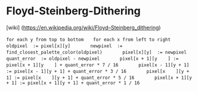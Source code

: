# Floyd-Steinberg-Dithering

[wiki] (https://en.wikipedia.org/wiki/Floyd–Steinberg_dithering)

`for each y from top to bottom`
`   for each x from left to right`
`       oldpixel  := pixel[x][y]`
`       newpixel  := find_closest_palette_color(oldpixel)`
`       pixel[x][y]  := newpixel`
`       quant_error  := oldpixel - newpixel`
`       pixel[x + 1][y    ] := pixel[x + 1][y    ] + quant_error * 7 / 16`
`       pixel[x - 1][y + 1] := pixel[x - 1][y + 1] + quant_error * 3 / 16`
`       pixel[x    ][y + 1] := pixel[x    ][y + 1] + quant_error * 5 / 16`
`       pixel[x + 1][y + 1] := pixel[x + 1][y + 1] + quant_error * 1 / 16`